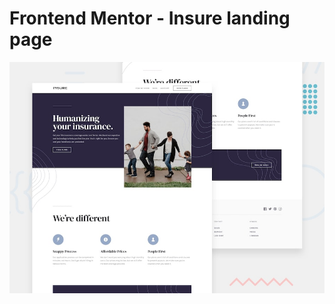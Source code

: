 # Frontend Mentor - Insure landing page

![Design preview for the Insure landing page coding challenge](./desktop-preview.jpg)
